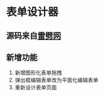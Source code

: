 #	表单设计器

##	源码来自[雷劈网](http://formbuild.leipi.org/)
##	新增功能

1. 新增图形化表单拖拽
2. 弹出框编辑表单改为平面化编辑表单
3. 重新设计表单页面

